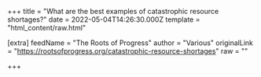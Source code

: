 
+++
title = "What are the best examples of catastrophic resource shortages?"
date = 2022-05-04T14:26:30.000Z
template = "html_content/raw.html"

[extra]
feedName = "The Roots of Progress"
author = "Various"
originalLink = "https://rootsofprogress.org/catastrophic-resource-shortages"
raw = ""

+++

